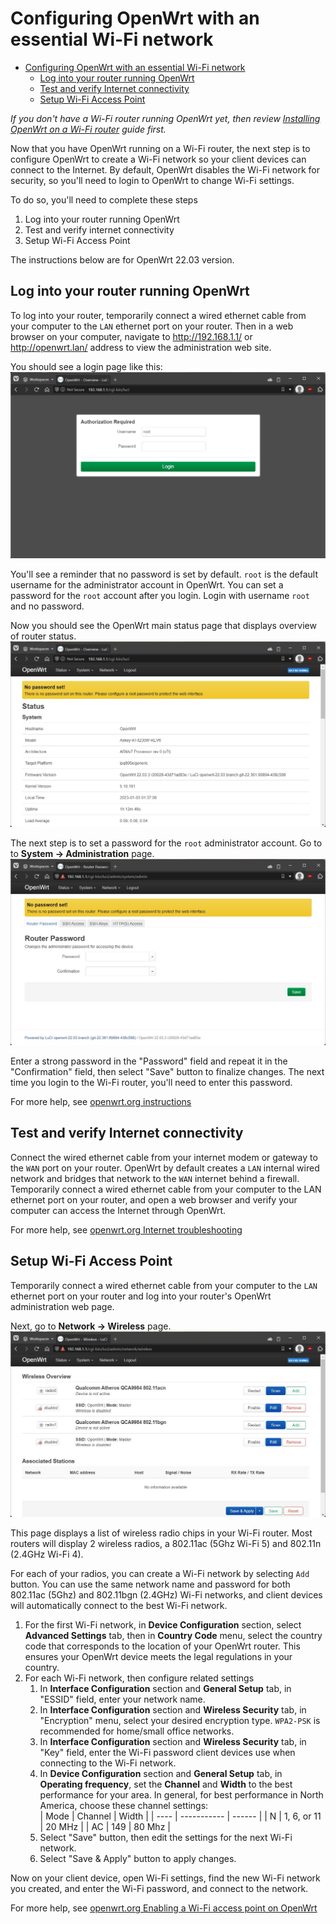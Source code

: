 # Configuring OpenWrt with an essential Wi-Fi network
- [Configuring OpenWrt with an essential Wi-Fi network](#configuring-openwrt-with-an-essential-wi-fi-network)
  - [Log into your router running OpenWrt](#log-into-your-router-running-openwrt)
  - [Test and verify Internet connectivity](#test-and-verify-internet-connectivity)
  - [Setup Wi-Fi Access Point](#setup-wi-fi-access-point)

*If you don't have a Wi-Fi router running OpenWrt yet, then review [Installing OpenWrt on a Wi-Fi router](Installing-OpenWrt-on-a-Wi-Fi-router.md) guide first.*  

Now that you have OpenWrt running on a Wi-Fi router, the next step is to configure OpenWrt to create a Wi-Fi network so your client devices can connect to the Internet. By default, OpenWrt disables the Wi-Fi network for security, so you'll need to login to OpenWrt to change Wi-Fi settings.  

To do so, you'll need to complete these steps
1. Log into your router running OpenWrt
2. Test and verify internet connectivity
3. Setup Wi-Fi Access Point

The instructions below are for OpenWrt 22.03 version.

## Log into your router running OpenWrt
To log into your router, temporarily connect a wired ethernet cable from your computer to the `LAN` ethernet port on your router. Then in a web browser on your computer, navigate to http://192.168.1.1/ or http://openwrt.lan/ address to view the administration web site.  

You should see a login page like this:  
![Image](OpenWrt-essential-Wi-Fi_1.jpg)

You'll see a reminder that no password is set by default. `root` is the default username for the administrator account in OpenWrt. You can set a  password for the `root` account after you login. Login with username `root` and no password.  

Now you should see the OpenWrt main status page that displays overview of router status.  
![Image](OpenWrt-essential-Wi-Fi_2.jpg)

The next step is to set a password for the `root` administrator account. Go to to **System → Administration** page.  
![Image](OpenWrt-essential-Wi-Fi_3.jpg)

 Enter a strong password in the "Password" field and repeat it in the "Confirmation" field, then select "Save" button to finalize changes. The next time you login to the Wi-Fi router, you'll need to enter this password.  

For more help, see [openwrt.org instructions](https://openwrt.org/docs/guide-quick-start/walkthrough_login)

## Test and verify Internet connectivity
Connect the wired ethernet cable from your internet modem or gateway to the `WAN` port on your router. OpenWrt by default creates a `LAN` internal wired network and bridges that network to the `WAN` internet behind a firewall.  
Temporarily connect a wired ethernet cable from your computer to the LAN ethernet port on your router, and open a web browser and verify your computer can access the Internet through OpenWrt.

For more help, see [openwrt.org Internet troubleshooting](https://openwrt.org/docs/guide-quick-start/checks_and_troubleshooting)

## Setup Wi-Fi Access Point
Temporarily connect a wired ethernet cable from your computer to the `LAN` ethernet port on your router and log into your router's OpenWrt administration web page.  

Next, go to **Network → Wireless** page.  
![Image](OpenWrt-essential-Wi-Fi_4.jpg)

This page displays a list of wireless radio chips in your Wi-Fi router. Most routers will display 2 wireless radios, a 802.11ac (5Ghz Wi-Fi 5) and 802.11n (2.4GHz Wi-Fi 4).  

For each of your radios, you can create a Wi-Fi network by selecting `Add` button. You can use the same network name and password for both 802.11ac (5Ghz) and 802.11bgn (2.4GHz) Wi-Fi networks, and client devices will automatically connect to the best Wi-Fi network.  

1. For the first Wi-Fi network, in **Device Configuration** section, select **Advanced Settings** tab, then in **Country Code** menu, select the  country code that corresponds to the location of your OpenWrt router. This ensures your OpenWrt device meets the legal regulations in your country.  
2. For each Wi-Fi network, then configure related settings
   1. In **Interface Configuration** section and **General Setup** tab, in "ESSID" field, enter your network name. 
   2. In **Interface Configuration** section and **Wireless Security** tab, in "Encryption" menu, select your desired encryption type. `WPA2-PSK` is recommended for home/small office networks.
   3. In **Interface Configuration** section and **Wireless Security** tab, in "Key" field, enter the Wi-Fi password client devices use when connecting to the Wi-Fi network. 
   4. In **Device Configuration** section and **General Setup** tab, in  **Operating frequency**, set the **Channel** and **Width** to the best performance for your area. In general, for best performance in North America, choose these channel settings:     
        | Mode | Channel     | Width  |
        | ---- | ----------- | ------ |
        | N    | 1, 6, or 11 | 20 MHz |
        | AC   | 149         | 80 Mhz |
   5. Select "Save" button, then edit the settings for the next Wi-Fi network. 
   6. Select "Save & Apply" button to apply changes. 

Now on your client device, open Wi-Fi settings, find the new Wi-Fi network you created, and enter the Wi-Fi password, and connect to the network.

For more help, see [openwrt.org Enabling a Wi-Fi access point on OpenWrt](https://openwrt.org/docs/guide-quick-start/basic_wifi)